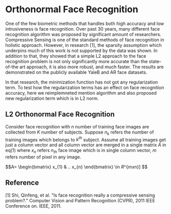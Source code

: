 
# Orthonormal Face Recognition

One of the few biometric methods that handles both high accuracy and low intrusiveness is face recognition. Over past 30 years, many different face recognition algorithm was proposed by significant amount of researchers. Compressive Sensing is one of the standard methods of face recognition in holistic approach. However, in research [1], the sparsity assumption which underpins much of this work is not supported by the data was shown. In addition to that, they showed that a simple L2 approach to the face recognition problem is not only significantly more accurate than the state-of-the art approach, it is also more robust, and much faster. The results are demonstrated on the publicly available YaleB and AR face datasets. 

In that research, the minimization function has not got any regularization term. To test how the regularization terms has an effect on face recognition accuracy, here we reimplemneted mention algorithm and also proposed new regularization term which is in L2 norm.


## L2 Orthonormal Face Recognition

Consider face recognition with $n$ number of training face images are collected from $K$ number of subjects. Suppose $n_k$ refers the number of training images which belongs to $k^{th}$ subject. Assume all training images get just a column vector and all column vector are merged in a single matrix $A$ in eq(1) where $x_n$ refers $n_{th}$ face image which is in single column vector, $m$ refers number of pixel in any image.

$$A= \begin{bmatrix} x_{1} & .. x_{n} \end{bmatrix} \in $R$^{mxn}] $$

## Reference ##
[1]	Shi, Qinfeng, et al. "Is face recognition really a compressive sensing problem?." Computer Vision and Pattern Recognition (CVPR), 2011 IEEE Conference on. IEEE, 2011. 
